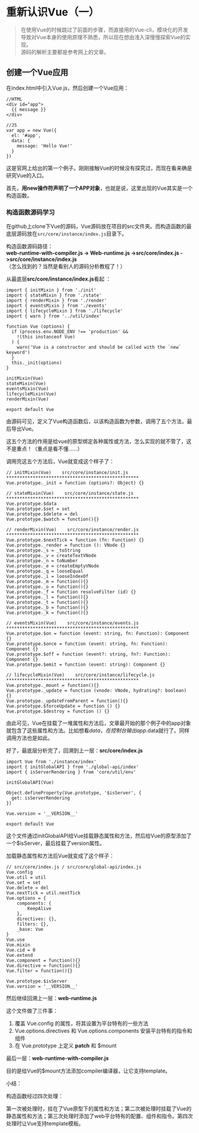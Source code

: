 # 重新认识Vue（一）
> 在使用Vue的时候跳过了前面的步骤，而直接用的Vue-cli，模块化的开发导致对Vue本身的使用原理不熟悉，所以现在想由浅入深慢慢探索Vue的实现。  
> 源码的解析主要都是参考网上的文章。

## 创建一个Vue应用
在index.html中引入Vue.js，然后创建一个Vue应用：

	//HTML
	<div id="app">
	  {{ message }}
	</div>

	//JS
	var app = new Vue({
	  el: '#app',
	  data: {
	    message: 'Hello Vue!'
	  }
	})
这是官网上给出的第一个例子。刚刚接触Vue的时候没有探究过，而现在看来确是研究Vue的入口。

首先，**用new操作符声明了一个APP对象**，也就是说，这里出现的Vue其实是一个构造函数。

### 构造函数源码学习

在github上clone下Vue的源码，Vue源码放在项目的src文件夹。而构造函数的最底层源码放在`src/core/instance/index.js`目录下。  
 
构造函数源码路径：  
**web-runtime-with-compiler.js -> Web-runtime.js ->src/core/index.js ->src/core/instance/index.js**  
（怎么找到的？当然是看别人的源码分析教程了！）

从最底层**src/core/instance/index.js**看起 ：

	import { initMixin } from './init'
	import { stateMixin } from './state'
	import { renderMixin } from './render'
	import { eventsMixin } from './events'
	import { lifecycleMixin } from './lifecycle'
	import { warn } from '../util/index'
	
	function Vue (options) {
	  if (process.env.NODE_ENV !== 'production' &&
	    !(this instanceof Vue)
	  ) {
	    warn('Vue is a constructor and should be called with the `new` keyword')
	  }
	  this._init(options)
	}
	
	initMixin(Vue)
	stateMixin(Vue)
	eventsMixin(Vue)
	lifecycleMixin(Vue)
	renderMixin(Vue)
	
	export default Vue
由源码可见，定义了Vue构造函数后，以该构造函数为参数，调用了五个方法，最后导出Vue。

这五个方法的作用是给vue的原型绑定各种属性或方法，怎么实现的就不管了，这不是重点！（重点是看不懂……）

调用完这五个方法后，Vue就变成这个样子了：

	// initMixin(Vue)    src/core/instance/init.js **************************************************
	Vue.prototype._init = function (options?: Object) {}
	
	// stateMixin(Vue)    src/core/instance/state.js **************************************************
	Vue.prototype.$data
	Vue.prototype.$set = set
	Vue.prototype.$delete = del
	Vue.prototype.$watch = function(){}
	
	// renderMixin(Vue)    src/core/instance/render.js **************************************************
	Vue.prototype.$nextTick = function (fn: Function) {}
	Vue.prototype._render = function (): VNode {}
	Vue.prototype._s = _toString
	Vue.prototype._v = createTextVNode
	Vue.prototype._n = toNumber
	Vue.prototype._e = createEmptyVNode
	Vue.prototype._q = looseEqual
	Vue.prototype._i = looseIndexOf
	Vue.prototype._m = function(){}
	Vue.prototype._o = function(){}
	Vue.prototype._f = function resolveFilter (id) {}
	Vue.prototype._l = function(){}
	Vue.prototype._t = function(){}
	Vue.prototype._b = function(){}
	Vue.prototype._k = function(){}
	
	// eventsMixin(Vue)    src/core/instance/events.js **************************************************
	Vue.prototype.$on = function (event: string, fn: Function): Component {}
	Vue.prototype.$once = function (event: string, fn: Function): Component {}
	Vue.prototype.$off = function (event?: string, fn?: Function): Component {}
	Vue.prototype.$emit = function (event: string): Component {}
	
	// lifecycleMixin(Vue)    src/core/instance/lifecycle.js **************************************************
	Vue.prototype._mount = function(){}
	Vue.prototype._update = function (vnode: VNode, hydrating?: boolean) {}
	Vue.prototype._updateFromParent = function(){}
	Vue.prototype.$forceUpdate = function () {}
	Vue.prototype.$destroy = function () {}

由此可见，Vue在挂载了一堆属性和方法后，文章最开始的那个例子中的app对象就包含了这些属性和方法。比如想看$data，在控制台输出app.$data就行了。同样调用方法也是如此。

好了，最底层分析完了，回溯到上一层：**src/core/index.js**

	import Vue from './instance/index'
	import { initGlobalAPI } from './global-api/index'
	import { isServerRendering } from 'core/util/env'
	
	initGlobalAPI(Vue)
	
	Object.defineProperty(Vue.prototype, '$isServer', {
	  get: isServerRendering
	})
	
	Vue.version = '__VERSION__'
	
	export default Vue
这个文件通过initGlobalAPI给Vue挂载静态属性和方法，然后给Vue的原型添加了一个$isServer，最后挂载了version属性。

加载静态属性和方法后Vue就变成了这个样子：

	// src/core/index.js / src/core/global-api/index.js
	Vue.config
	Vue.util = util
	Vue.set = set
	Vue.delete = del
	Vue.nextTick = util.nextTick
	Vue.options = {
	    components: {
	        KeepAlive
	    },
	    directives: {},
	    filters: {},
	    _base: Vue
	}
	Vue.use
	Vue.mixin
	Vue.cid = 0
	Vue.extend
	Vue.component = function(){}
	Vue.directive = function(){}
	Vue.filter = function(){}
	
	Vue.prototype.$isServer
	Vue.version = '__VERSION__'

然后继续回溯上一层：**web-runtime.js**

这个文件做了三件事：

1. 覆盖 Vue.config 的属性，将其设置为平台特有的一些方法
2. Vue.options.directives 和 Vue.options.components 安装平台特有的指令和组件
3. 在 Vue.prototype 上定义 __patch__ 和 $mount

最后一层：**web-runtime-with-compiler.js**

目的是给Vue的$mount方法添加compiler编译器，让它支持template。

小结：

构造函数经过四次处理：

第一次被处理时，挂在了Vue原型下的属性和方法；第二次被处理时挂载了Vue的静态属性和方法；第三次处理时添加了web平台特有的配置、组件和指令。第四次处理时让Vue支持template模板。

